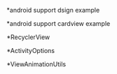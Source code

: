 *android support dsign example

*android support cardview example

*RecyclerView

*ActivityOptions

*ViewAnimationUtils
